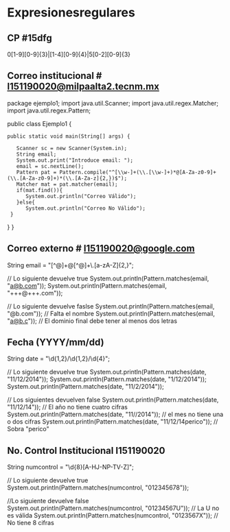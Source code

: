 # Expresionesregulares

## CP #15dfg
0[1-9][0-9]{3}|[1-4][0-9]{4}|5[0-2][0-9]{3}

## Correo institucional # l151190020@milpaalta2.tecnm.mx
package ejemplo1;
import java.util.Scanner;
import java.util.regex.Matcher;
import java.util.regex.Pattern;

public class Ejemplo1 {

    public static void main(String[] args) {                                                                      
 
       Scanner sc = new Scanner(System.in);
       String email;
       System.out.print("Introduce email: ");
       email = sc.nextLine();
       Pattern pat = Pattern.compile("^[\\w-]+(\\.[\\w-]+)*@[A-Za-z0-9]+(\\.[A-Za-z0-9]+)*(\\.[A-Za-z]{2,})$");   
       Matcher mat = pat.matcher(email);
       if(mat.find()){
          System.out.println("Correo Válido");
       }else{
          System.out.println("Correo No Válido");
     }
   }
}

## Correo externo  # l151190020@google.com
String email = "[^@]+@[^@]+\\.[a-zA-Z]{2,}";

// Lo siguiente devuelve true
System.out.println(Pattern.matches(email, "a@b.com"));
System.out.println(Pattern.matches(email, "+++@+++.com"));

// Lo siguiente devuelve faslse
System.out.println(Pattern.matches(email, "@b.com")); // Falta el nombre
System.out.println(Pattern.matches(email, "a@b.c")); // El dominio final debe tener al menos dos letras


## Fecha (YYYY/mm/dd) 

String date = "\\d{1,2}/\\d{1,2}/\\d{4}";

// Lo siguiente devuelve true
System.out.println(Pattern.matches(date, "11/12/2014"));
System.out.println(Pattern.matches(date, "1/12/2014"));
System.out.println(Pattern.matches(date, "11/2/2014"));


// Los siguientes devuelven false
System.out.println(Pattern.matches(date, "11/12/14"));  // El año no tiene cuatro cifras
System.out.println(Pattern.matches(date, "11//2014"));  // el mes no tiene una o dos cifras
System.out.println(Pattern.matches(date, "11/12/14perico"));  // Sobra "perico"

## No. Control Institucional  l151190020
String numcontrol = "\\d{8}[A-HJ-NP-TV-Z]";

// Lo siguiente devuelve true
System.out.println(Pattern.matches(numcontrol, "012345678"));

//Lo siguiente devuelve false
System.out.println(Pattern.matches(numcontrol, "01234567U")); // La U no es válida
System.out.println(Pattern.matches(numcontrol, "0123567X")); // No tiene 8 cifras